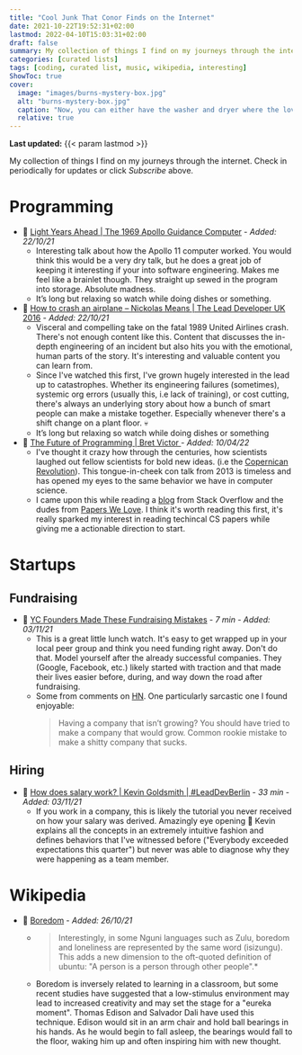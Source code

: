 ```yaml
---
title: "Cool Junk That Conor Finds on the Internet"
date: 2021-10-22T19:52:31+02:00
lastmod: 2022-04-10T15:03:31+02:00
draft: false
summary: My collection of things I find on my journeys through the internet.
categories: [curated lists]
tags: [coding, curated list, music, wikipedia, interesting]
ShowToc: true
cover:
  image: "images/burns-mystery-box.jpg"
  alt: "burns-mystery-box.jpg"
  caption: "Now, you can either have the washer and dryer where the lovely Smithers is standing, or you can trade it all in for what's in this box."
  relative: true
---
```

**Last updated:** {{< param lastmod >}}


My collection of things I find on my journeys through the internet. Check in periodically for updates or click _Subscribe_ above.

# Programming

- 🎥 [Light Years Ahead | The 1969 Apollo Guidance Computer](https://youtu.be/B1J2RMorJXM) - _Added: 22/10/21_
  - Interesting talk about how the Apollo 11 computer worked. You would think this would be a very dry talk, but he does a great job of keeping it interesting if your into software engineering. Makes me feel like a brainlet though. They straight up sewed in the program into storage. Absolute madness.
  - It’s long but relaxing so watch while doing dishes or something.
- 🎥 [How to crash an airplane – Nickolas Means | The Lead Developer UK 2016](https://www.youtube.com/watch?v=099cHWSbAL8) - _Added: 22/10/21_
  - Visceral and compelling take on the fatal 1989 United Airlines crash. There's not enough content like this. Content that discusses the in-depth engineering of an incident but also hits you with the emotional, human parts of the story. It's interesting and valuable content you can learn from.
  - Since I've watched this first, I've grown hugely interested in the lead up to catastrophes. Whether its engineering failures (sometimes), systemic org errors (usually this, i.e lack of training), or cost cutting, there's always an underlying story about how a bunch of smart people can make a mistake together. Especially whenever there's a shift change on a plant floor. 💀
  - It’s long but relaxing so watch while doing dishes or something
- 🎥 [The Future of Programming | Bret Victor ](https://www.youtube.com/watch?v=099cHWSbAL8) - _Added: 10/04/22_
  - I've thought it crazy how through the centuries, how scientists laughed out fellow scientists for bold new ideas. (i.e the [Copernican Revolution](https://en.wikipedia.org/wiki/Copernican_Revolution)). This tongue-in-cheek con talk from 2013 is timeless and has opened my eyes to the same behavior we have in computer science.
  - I came upon this while reading a [blog](https://stackoverflow.blog/2022/04/07/you-should-be-reading-academic-computer-science-papers/) from Stack Overflow and the dudes from [Papers We Love](https://github.com/papers-we-love/papers-we-love). I think it's worth reading this first, it's really sparked my interest in reading techincal CS papers while giving me a actionable direction to start.

# Startups

## Fundraising

- 🎥 [YC Founders Made These Fundraising Mistakes](https://youtu.be/6606a2ka-jQ) - _7 min_ - _Added: 03/11/21_
  - This is a great little lunch watch. It's easy to get wrapped up in your local peer group and think you need funding right away. Don't do that. Model yourself after the already successful companies. They (Google, Facebook, etc.) likely started with traction and that made their lives easier before, during, and way down the road after fundraising.
  - Some from comments on [HN](https://news.ycombinator.com/item?id=29385033). One particularly sarcastic one I found enjoyable:
    > Having a company that isn’t growing? You should have tried to make a company that would grow. Common rookie mistake to make a shitty company that sucks.

## Hiring

- 🎥 [How does salary work? | Kevin Goldsmith | #LeadDevBerlin](https://www.youtube.com/watch?v=tVODGGocE6s) - _33 min_ - _Added: 03/11/21_
  - If you work in a company, this is likely the tutorial you never received on how your salary was derived. Amazingly eye opening 👀 Kevin explains all the concepts in an extremely intuitive fashion and defines behaviors that I've witnessed before ("Everybody exceeded expectations this quarter") but never was able to diagnose why they were happening as a team member.

# Wikipedia

- 📜 [Boredom](https://en.wikipedia.org/wiki/Boredom) - _Added: 26/10/21_
  - > Interestingly, in some Nguni languages such as Zulu, boredom and loneliness are represented by the same word (isizungu). This adds a new dimension to the oft-quoted definition of ubuntu: "A person is a person through other people".\*
  - Boredom is inversely related to learning in a classroom, but some recent studies have suggested that a low-stimulus environment may lead to increased creativity and may set the stage for a "eureka moment". Thomas Edison and Salvador Dali have used this technique. Edison would sit in an arm chair and hold ball bearings in his hands. As he would begin to fall asleep, the bearings would fall to the floor, waking him up and often inspiring him with new thought.
